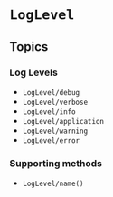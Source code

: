 # ``LogLevel``

## Topics

### Log Levels

- ``LogLevel/debug``
- ``LogLevel/verbose``
- ``LogLevel/info``
- ``LogLevel/application``
- ``LogLevel/warning``
- ``LogLevel/error``

### Supporting methods

- ``LogLevel/name()``
